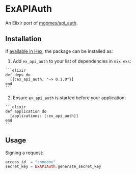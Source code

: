 # ExAPIAuth

An Elixir port of [mgomes/api_auth](https://github.com/mgomes/api_auth).

## Installation

If [available in Hex](https://hex.pm/docs/publish), the package can be installed as:

  1. Add `ex_api_auth` to your list of dependencies in `mix.exs`:

    ```elixir
    def deps do
      [{:ex_api_auth, "~> 0.1.0"}]
    end
    ```

  2. Ensure `ex_api_auth` is started before your application:

    ```elixir
    def application do
      [applications: [:ex_api_auth]]
    end
    ```

## Usage

Signing a request:

```elixir
access_id  = "someone"
secret_key = ExAPIAuth.generate_secret_key

```
